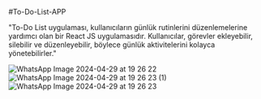 #To-Do-List-APP

"To-Do List uygulaması, kullanıcıların günlük rutinlerini düzenlemelerine yardımcı olan bir React JS uygulamasıdır. Kullanıcılar, görevler ekleyebilir, silebilir ve düzenleyebilir, böylece günlük aktivitelerini kolayca yönetebilirler."

![WhatsApp Image 2024-04-29 at 19 26 22](https://github.com/mahmuree/To-Do-List-APP/assets/101139187/34268c46-fdad-421b-b2a8-6801b8be2a0c)
![WhatsApp Image 2024-04-29 at 19 26 23 (1)](https://github.com/mahmuree/To-Do-List-APP/assets/101139187/dc6eb9f6-899d-45f2-ba38-f89d30b606a9)
![WhatsApp Image 2024-04-29 at 19 26 23](https://github.com/mahmuree/To-Do-List-APP/assets/101139187/3c056168-106f-4b60-b5b4-5b45ad8a35e6)
